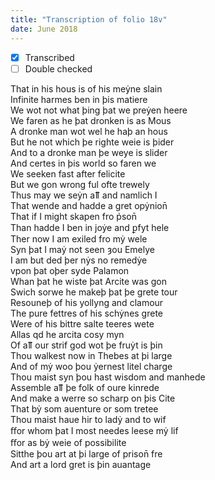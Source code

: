 ```yaml
---
title: "Transcription of folio 18v"
date: June 2018
---
```


- [x] Transcribed
- [ ] Double checked

That in his hous is of his meẏne slain  
Infinite harmes ben in þis matiere  
We wot not what þing þat we preẏen heere  
We faren as he þat dronken is as Mous  
A dronke man wot wel he haþ an hous  
But he not which þe righte weie is þider  
And to a dronke man þe weye is slider  
And certes in þis world so faren we  
We seeken fast after felicite  
But we gon wrong ful ofte trewely  
Thus may we seẏn aỻ and namlich I  
That wende and hadde a gret opẏnion̄  
That if I might skapen fro p̉son̄  
Than hadde I ben in joẏe and ꝑfyt hele  
Ther now I am exiled fro mẏ wele  
Syn þat I maẏ not seen ȝou Emelye  
I am but ded þer nẏs no remedẏe  
vpon þat oþer syde Palamon  
Whan þat he wiste þat Arcite was gon   
Swich sorwe he makeþ þat þe grete tour  
Resouneþ of his yollyng and clamour   
The pure fettres of his schẏnes grete   
Were of his bittre salte teeres wete  
Allas qd he arcita cosy myn  
Of aỻ our strif god wot þe fruẏt is þin  
Thou walkest now in Thebes at þi large  
And of mẏ woo þou ẏernest litel charge  
Thou maist syn þou hast wisdom and manhede  
Assemble aỻ þe folk of oure kinrede  
And make a werre so scharp on þis Cite  
That bẏ som auenture or som tretee  
Thou maist haue hir to ladẏ and to wif  
ﬀor whom þat I most needes leese mẏ lif  
ﬀor as bẏ weie of possibilite  
Sitthe þou art at þi large of prison̄ fre  
And art a lord gret is þin auantage  
